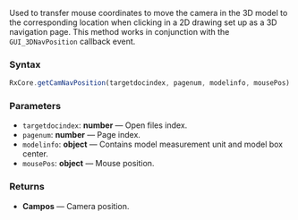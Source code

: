 Used to transfer mouse coordinates to move the camera in the 3D model to the corresponding location when clicking in a 2D drawing set up as a 3D navigation page. This method works in conjunction with the `GUI_3DNavPosition` callback event.

### Syntax

```typescript
RxCore.getCamNavPosition(targetdocindex, pagenum, modelinfo, mousePos)
```

### Parameters

- `targetdocindex`: **number** — Open files index.
- `pagenum`: **number** — Page index.
- `modelinfo`: **object** — Contains model measurement unit and model box center.
- `mousePos`: **object** — Mouse position.

### Returns

- **Campos** — Camera position.